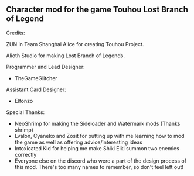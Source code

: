 ## Character mod for the game Touhou Lost Branch of Legend

Credits:

ZUN in Team Shanghai Alice for creating Touhou Project.

Alioth Studio for making Lost Branch of Legends.

Programmer and Lead Designer:
- TheGameGlitcher

Assistant Card Designer:
- Elfonzo

Special Thanks:
- NeoShrimp for making the Sideloader and Watermark mods (Thanks shrimp)
- Lvalon, Cyaneko and Zosit for putting up with me learning how to mod the game as well as offering advice/interesting ideas
- Intoxicated Kid for helping me make Shiki Eiki summon two enemies correctly
- Everyone else on the discord who were a part of the design process of this mod. There's too many names to remember, so don't feel left out!
